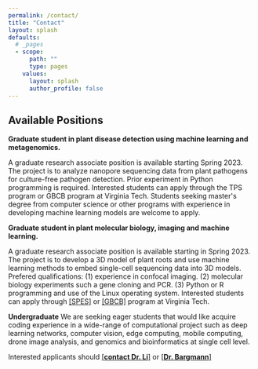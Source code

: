 ```yaml
---
permalink: /contact/
title: "Contact"
layout: splash
defaults:
  # _pages
  - scope:
      path: ""
      type: pages
    values:
      layout: splash
      author_profile: false
---
```


## Available Positions

**Graduate student in plant disease detection using machine learning and metagenomics.**

A graduate research associate position is available starting Spring 2023. The project is to analyze nanopore sequencing data from plant pathogens for culture-free pathogen detection. Prior experiment in Python programming is required. Interested students can apply through the TPS program or GBCB program at Virginia Tech. Students seeking master's degree from computer science or other programs with experience in developing machine learning models are welcome to apply.

**Graduate student in plant molecular biology, imaging and machine learning.**

A graduate research associate position is available starting in Spring 2023. The project is to develop a 3D model of plant roots and use machine learning methods to embed single-cell sequencing data into 3D models. Prefered qualifications: (1) experience in confocal imaging. (2) molecular biology experiments such a gene cloning and PCR. (3) Python or R programming and use of the Linux operating system. Interested students can apply through [[SPES]](https://spes.vt.edu/) or [[GBCB]](https://gbcb.graduateschool.vt.edu/about.html) program at Virginia Tech.

**Undergraduate**
We are seeking eager students that would like acquire coding experience in a wide-range of computational project such as deep learning networks, computer vision, edge computing, mobile computing, drone image analysis, and genomics and bioinformatics at single cell level. 

Interested applicants should [[**contact Dr. Li**]](https://spes.vt.edu/faculty-staff/faculty/li-song.html) or [[**Dr. Bargmann**]](https://spes.vt.edu/faculty-staff/faculty/bargmann-bastiaan.html)

